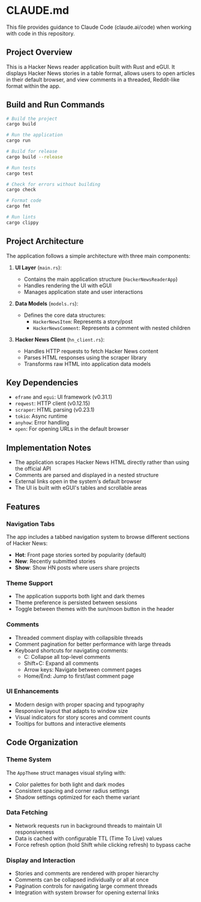 # CLAUDE.md

This file provides guidance to Claude Code (claude.ai/code) when working with code in this repository.

## Project Overview

This is a Hacker News reader application built with Rust and eGUI. It displays Hacker News stories in a table format, allows users to open articles in their default browser, and view comments in a threaded, Reddit-like format within the app.

## Build and Run Commands

```bash
# Build the project
cargo build

# Run the application
cargo run

# Build for release
cargo build --release

# Run tests
cargo test

# Check for errors without building
cargo check

# Format code
cargo fmt

# Run lints
cargo clippy
```

## Project Architecture

The application follows a simple architecture with three main components:

1. **UI Layer** (`main.rs`):
   - Contains the main application structure (`HackerNewsReaderApp`)
   - Handles rendering the UI with eGUI
   - Manages application state and user interactions

2. **Data Models** (`models.rs`):
   - Defines the core data structures:
     - `HackerNewsItem`: Represents a story/post
     - `HackerNewsComment`: Represents a comment with nested children

3. **Hacker News Client** (`hn_client.rs`):
   - Handles HTTP requests to fetch Hacker News content
   - Parses HTML responses using the scraper library
   - Transforms raw HTML into application data models

## Key Dependencies

- `eframe` and `egui`: UI framework (v0.31.1)
- `reqwest`: HTTP client (v0.12.15)
- `scraper`: HTML parsing (v0.23.1)
- `tokio`: Async runtime
- `anyhow`: Error handling
- `open`: For opening URLs in the default browser

## Implementation Notes

- The application scrapes Hacker News HTML directly rather than using the official API
- Comments are parsed and displayed in a nested structure
- External links open in the system's default browser
- The UI is built with eGUI's tables and scrollable areas

## Features

### Navigation Tabs
The app includes a tabbed navigation system to browse different sections of Hacker News:
- **Hot**: Front page stories sorted by popularity (default)
- **New**: Recently submitted stories
- **Show**: Show HN posts where users share projects

### Theme Support
- The application supports both light and dark themes
- Theme preference is persisted between sessions
- Toggle between themes with the sun/moon button in the header

### Comments
- Threaded comment display with collapsible threads
- Comment pagination for better performance with large threads
- Keyboard shortcuts for navigating comments:
  - C: Collapse all top-level comments
  - Shift+C: Expand all comments
  - Arrow keys: Navigate between comment pages
  - Home/End: Jump to first/last comment page
  
### UI Enhancements
- Modern design with proper spacing and typography
- Responsive layout that adapts to window size
- Visual indicators for story scores and comment counts
- Tooltips for buttons and interactive elements

## Code Organization

### Theme System
The `AppTheme` struct manages visual styling with:
- Color palettes for both light and dark modes
- Consistent spacing and corner radius settings
- Shadow settings optimized for each theme variant

### Data Fetching
- Network requests run in background threads to maintain UI responsiveness
- Data is cached with configurable TTL (Time To Live) values
- Force refresh option (hold Shift while clicking refresh) to bypass cache

### Display and Interaction
- Stories and comments are rendered with proper hierarchy
- Comments can be collapsed individually or all at once
- Pagination controls for navigating large comment threads
- Integration with system browser for opening external links